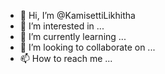 - 👋 Hi, I’m @KamisettiLikhitha
- 👀 I’m interested in ...
- 🌱 I’m currently learning ...
- 💞️ I’m looking to collaborate on ...
- 📫 How to reach me ...

<!---
KamisettiLikhitha/KamisettiLikhitha is a ✨ special ✨ repository because its `README.md` (this file) appears on your GitHub profile.
You can click the Preview link to take a look at your changes.
--->
